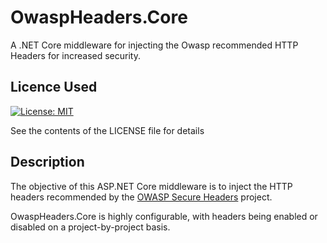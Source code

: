 # OwaspHeaders.Core
A .NET Core middleware for injecting the Owasp recommended HTTP Headers for increased security.

## Licence Used
[![License: MIT](https://img.shields.io/badge/License-MIT-yellow.svg)](https://opensource.org/licenses/MIT)

See the contents of the LICENSE file for details

## Description
The objective of this ASP.NET Core middleware is to inject the HTTP headers recommended by the [OWASP Secure Headers](https://www.owasp.org/index.php/OWASP_Secure_Headers_Project) project.

OwaspHeaders.Core is highly configurable, with headers being enabled or disabled on a project-by-project basis.
